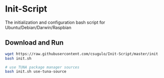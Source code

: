 # Init-Script
The initialization and configuration bash script for Ubuntu/Debian/Darwin/Raspbian

## Download and Run

```bash
wget https://raw.githubusercontent.com/csugulo/Init-Script/master/init.sh
bash init.sh

# use TUNA package manager sources
bash init.sh use-tuna-source
```